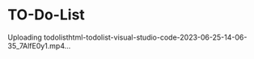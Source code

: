 # TO-Do-List

Uploading todolisthtml-todolist-visual-studio-code-2023-06-25-14-06-35_7AlfE0y1.mp4…

